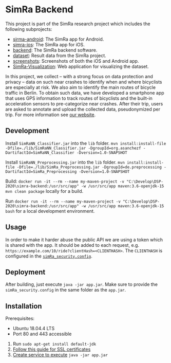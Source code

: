 # SimRa Backend

This project is part of the SimRa research project which includes the following subprojects:

- [sirma-android](https://github.com/simra-project/simra-android/): The SimRa app for Android.
- [simra-ios](https://github.com/simra-project/simra-ios): The SimRa app for iOS.
- [backend](https://github.com/simra-project/backend): The SimRa backend software.
- [dataset](https://github.com/simra-project/dataset): Result data from the SimRa project.
- [screenshots](https://github.com/simra-project/screenshots): Screenshots of both the iOS and Android app.
- [SimRa-Visualization](https://github.com/simra-project/SimRa-Visualization): Web application for visualizing the dataset.

In this project, we collect – with a strong focus on data protection and privacy – data on such near crashes to identify when and where bicyclists are especially at risk. We also aim to identify the main routes of bicycle traffic in Berlin. To obtain such data, we have developed a smartphone app that uses GPS information to track routes of bicyclists and the built-in acceleration sensors to pre-categorize near crashes. After their trip, users are asked to annotate and upload the collected data, pseudonymized per trip.
For more information see [our website](https://www.digital-future.berlin/en/research/projects/simra/).

## Development

Install `SimRaNN_Classifier.jar` into the `lib` folder.
`mvn install:install-file -Dfile=./lib/SimRaNN_Classifier.jar -DgroupId=org.asanchezf -DartifactId=SimRaNN_Classifier -Dversion=1.0-SNAPSHOT`

Install `SimRaNN_Preprocessing.jar` into the `lib` folder.
`mvn install:install-file -Dfile=./lib/SimRa_Preprocessing.jar -DgroupId=de.preprocessing -DartifactId=SimRa_Preprocessing -Dversion=1.0-SNAPSHOT`


Build: `docker run -it --rm --name my-maven-project -v "C:\Develop\DSP-2020\simra-backend:/usr/src/app" -w /usr/src/app maven:3.6-openjdk-15 mvn clean package` locally for a build.

Run `docker run -it --rm --name my-maven-project -v "C:\Develop\DSP-2020\simra-backend:/usr/src/app" -w /usr/src/app maven:3.6-openjdk-15 bash` for a local development environment.

## Usage

In order to make it harder abuse the public API we are using a token which is shared with the app. It should be added to each request, e.g. `https://example.com/10/ride?clientHash=<CLIENTHASH>`. The `CLIENTHASH` is configured in the [`simRa_security.config`](./simRa_security.config.example).

## Deployment

After building, just execute `java -jar app.jar`. Make sure to provide the `simRa_security.config` in the same folder as the `app.jar`.

## Installation

Prerequisites:

- Ubuntu 18.04.4 LTS
- Port 80 and 443 accessible

1. Run `sudo apt-get install default-jdk`
2. [Follow this guide for SSL certificates](https://medium.com/@mightywomble/how-to-set-up-nginx-reverse-proxy-with-lets-encrypt-8ef3fd6b79e5)
3. [Create service to execute](https://dzone.com/articles/run-your-java-application-as-a-service-on-ubuntu) `java -jar app.jar`
